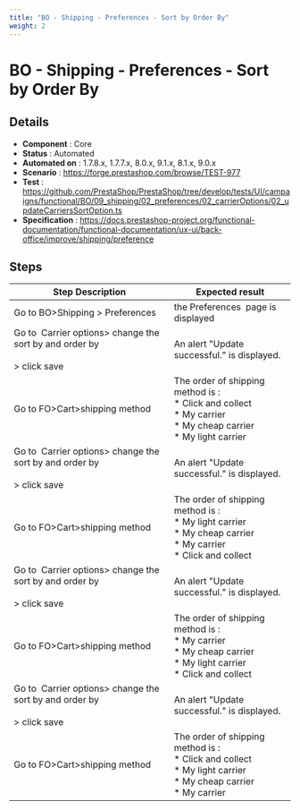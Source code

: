 ```yaml
---
title: "BO - Shipping - Preferences - Sort by Order By"
weight: 2
---
```


# BO - Shipping - Preferences - Sort by Order By
## Details
* **Component** : Core
* **Status** : Automated
* **Automated on** : 1.7.8.x, 1.7.7.x, 8.0.x, 9.1.x, 8.1.x, 9.0.x
* **Scenario** : https://forge.prestashop.com/browse/TEST-977
* **Test** : https://github.com/PrestaShop/PrestaShop/tree/develop/tests/UI/campaigns/functional/BO/09_shipping/02_preferences/02_carrierOptions/02_updateCarriersSortOption.ts
* **Specification** : https://docs.prestashop-project.org/functional-documentation/functional-documentation/ux-ui/back-office/improve/shipping/preference

## Steps
| Step Description | Expected result |
| ----- | ----- |
| Go to BO>Shipping > Preferences | the Preferences  page is displayed |
| Go to  Carrier options> change the sort by and order by<br><br>> click save | An alert "Update successful." is displayed. |
| Go to FO>Cart>shipping method | The order of shipping method is :<br> * Click and collect<br> * My carrier<br> * My cheap carrier<br> * My light carrier |
| Go to  Carrier options> change the sort by and order by<br><br>> click save | An alert "Update successful." is displayed. |
| Go to FO>Cart>shipping method | The order of shipping method is :<br> * My light carrier<br> * My cheap carrier<br> * My carrier<br> * Click and collect |
| Go to  Carrier options> change the sort by and order by<br><br>> click save | An alert "Update successful." is displayed. |
| Go to FO>Cart>shipping method | The order of shipping method is :<br> * My carrier<br> * My cheap carrier<br> * My light carrier<br> * Click and collect |
| Go to  Carrier options> change the sort by and order by<br><br>> click save | An alert "Update successful." is displayed. |
| Go to FO>Cart>shipping method | The order of shipping method is :<br> * Click and collect<br> * My light carrier<br> * My cheap carrier<br> * My carrier |
